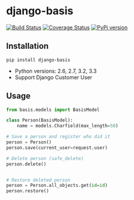 # django-basis
[![Build Status](https://travis-ci.org/frecar/django-basis.png?branch=master)](https://travis-ci.org/frecar/django-basis)
[![Coverage Status](https://coveralls.io/repos/frecar/django-basis/badge.png)](https://coveralls.io/r/frecar/django-basis)
[![PyPi version](https://pypip.in/v/django-basis/badge.png)](https://crate.io/packages/django-basis/)

## Installation
    pip install django-basis

 - Python versions: 2.6, 2.7, 3.2, 3.3
 - Support Django Customer User


## Usage

```python
from basis.models import BasisModel

class Person(BasisModel):
    name = models.Charfield(max_length=50)

# Save a person and register who did it
person = Person()
person.save(current_user=request.user)

# Delete person (safe_delete)
person.delete()


# Restore deleted person
person = Person.all_objects.get(id=id)
person.restore()
```
